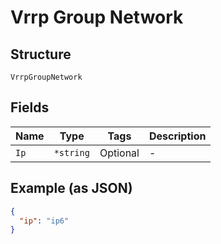 
# Vrrp Group Network

## Structure

`VrrpGroupNetwork`

## Fields

| Name | Type | Tags | Description |
|  --- | --- | --- | --- |
| `Ip` | `*string` | Optional | - |

## Example (as JSON)

```json
{
  "ip": "ip6"
}
```

